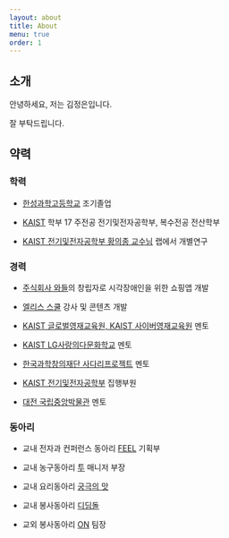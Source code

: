 ```yaml
---
layout: about
title: About
menu: true
order: 1
---
```


## 소개

안녕하세요, 저는 김정은입니다.

잘 부탁드립니다.

## 약력

### 학력

- [한성과학고등학교](http://hansung-sh.hs.kr/) 조기졸업

- [KAIST](https://kaist.ac.kr/kr/) 학부 17 주전공 전기및전자공학부, 복수전공 전산학부

- [KAIST 전기및전자공학부 황의종 교수님](https://sites.google.com/view/whanglab/di-lab) 랩에서 개별연구

### 경력

- [주식회사 와들](https://www.waddlelab.com/)의 창립자로 시각장애인을 위한 쇼핑앱 개발

- [엘리스 스쿨](https://school.elice.io/) 강사 및 콘텐츠 개발

- [KAIST 글로벌영재교육원, KAIST 사이버영재교육원](http://gifted.kaist.ac.kr/index.php) 멘토

- [KAIST LG사랑의다문화학교](https://lgschool.kaist.ac.kr/) 멘토

- [한국과학창의재단 사다리프로젝트](https://steam.kofac.re.kr/) 멘토

- [KAIST 전기및전자공학부](https://ee.kaist.ac.kr/) 집행부원

- [대전 국립중앙박물관](https://www.science.go.kr/) 멘토

### 동아리

- 교내 전자과 컨퍼런스 동아리 [FEEL](https://www.facebook.com/FEELcampofficial/) 기획부

- 교내 농구동아리 [투](https://www.facebook.com/TuKAIST/) 매니저 부장

- 교내 요리동아리 [궁극의 맛](https://www.facebook.com/goongmat/)

- 교내 봉사동아리 [디딤돌](https://www.facebook.com/kaistdidimdol/)

- 교외 봉사동아리 [ON](https://cafe.naver.com/volunteeron) 팀장